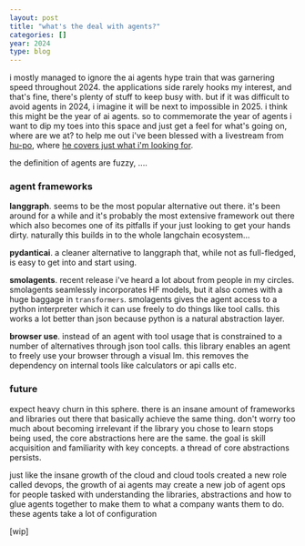 ```yaml
---
layout: post
title: "what's the deal with agents?"
categories: []
year: 2024
type: blog
---
```


i mostly managed to ignore the ai agents hype train that was garnering speed throughout 2024. the applications side rarely hooks my interest, and that's fine, there's plenty of stuff to keep busy with. but if it was difficult to avoid agents in 2024, i imagine it will be next to impossible in 2025. i think this might be the year of ai agents. so to commemorate the year of agents i want to dip my toes into this space and just get a feel for what's going on, where are we at? to help me out i've been blessed with a livestream from [hu-po](https://www.youtube.com/@hu-po), where [he covers just what i'm looking for](https://www.youtube.com/watch?v=HVyq0n8qSnE&t). 

the definition of agents are fuzzy, ....

### agent frameworks

**langgraph**. seems to be the most popular alternative out there. it's been around for a while and it's probably the most extensive framework out there which also becomes one of its pitfalls if your just looking to get your hands dirty. naturally this builds in to the whole langchain ecosystem...

**pydanticai**. a cleaner alternative to langgraph that, while not as full-fledged, is easy to get into and start using. 

**smolagents**. recent release i've heard a lot about from people in my circles. smolagents seamlessly incorporates HF models, but it also comes with a huge baggage in `transformers`. smolagents gives the agent access to a python interpreter which it can use freely to do things like tool calls. this works a lot better than json because python is a natural abstraction layer. 

**browser use**. instead of an agent with tool usage that is constrained to a number of alternatives through json tool calls. this library enables an agent to freely use your browser through a visual lm. this removes the dependency on internal tools like calculators or api calls etc.


### future

expect heavy churn in this sphere. there is an insane amount of frameworks and libraries out there that basically achieve the same thing. don't worry too much about becoming irrelevant if the library you chose to learn stops being used, the core abstractions here are the same. the goal is skill acquisition and familiarity with key concepts. a thread of core abstractions persists.

just like the insane growth of the cloud and cloud tools created a new role called devops, the growth of ai agents may create a new job of agent ops for people tasked with understanding the libraries, abstractions and how to glue agents together to make them to what a company wants them to do. these agents take a lot of configuration 

[wip]